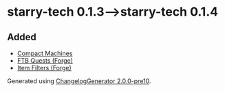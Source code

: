 # starry-tech 0.1.3⟶starry-tech 0.1.4

## Added

* [Compact Machines](https://www.curseforge.com/minecraft/mc-mods/compact-machines)
* [FTB Quests (Forge)](https://www.curseforge.com/minecraft/mc-mods/ftb-quests-forge)
* [Item Filters (Forge)](https://www.curseforge.com/minecraft/mc-mods/item-filters-forge)

Generated using [ChangelogGenerator 2.0.0-pre10](https://github.com/TheRandomLabs/ChangelogGenerator).
